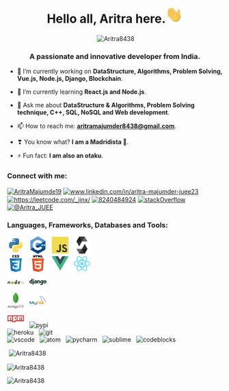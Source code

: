 <h1 align="center">Hello all, Aritra here.<img src="https://raw.githubusercontent.com/ptyadana/ptyadana/master/wave.gif" alt="python3" width="40" height="40"/></h1>
<p align="center">&nbsp;<img align="center" src="https://github-stats-alpha.vercel.app/api?username=Aritra8438&cc=504&tc=BD2&ic=EC3&bc=000" alt="Aritra8438" /></p>
<h3 align="center">A passionate and innovative developer from India.</h3>

- 🔭 I’m currently working on **DataStructure, Algorithms, Problem Solving, Vue.js, Node.js, Django, Blockchain**.

- 🌱 I’m currently learning **React.js and Node.js**.

- 💬 Ask me about **DataStructure & Algorithms, Problem Solving technique, C++, SQL, NoSQL and Web development**.

- 📫 How to reach me: **aritramajumder8438@gmail.com**.

- ❣ You know what? **I am a Madridista 🤍**.

- ⚡ Fun fact: **I am also an otaku**.

<h3 align="left">Connect with me:</h3>
<p align="left">
<a href="https://twitter.com/AritraMajumde19" target="blank"><img align="center" src="https://raw.githubusercontent.com/rahuldkjain/github-profile-readme-generator/master/src/images/icons/Social/twitter.svg" alt="AritraMajumde19" height="30" width="40" /></a>
<a href="https://www.linkedin.com/in/aritra-majumder-juee23" target="blank"><img align="center" src="https://raw.githubusercontent.com/rahuldkjain/github-profile-readme-generator/master/src/images/icons/Social/linked-in-alt.svg" alt="www.linkedin.com/in/aritra-majumder-juee23" height="30" width="40" /></a>
<a href="https://leetcode.com/_jinx/" target="blank"><img align="center" src="https://raw.githubusercontent.com/rahuldkjain/github-profile-readme-generator/master/src/images/icons/Social/leet-code.svg" alt="https://leetcode.com/_jinx/" height="30" width="40" /></a>
<a href="https://api.whatsapp.com/send?phone=8240484924" target="blank"><img align="center" src="https://raw.githubusercontent.com/rahuldkjain/github-profile-readme-generator/master/src/images/icons/Social/whatsapp.svg" alt="8240484924" height="30" width="40" /></a>
<a href="https://stackexchange.com/users/14895077/aritra-majumder" target="blank"><img align="center" src="https://raw.githubusercontent.com/rahuldkjain/github-profile-readme-generator/master/src/images/icons/Social/stack-overflow.svg" alt="stackOverflow" height="30" width="40" /></a>
<a href="https://t.me/Aritra_JUEE" target="blank"><img align="center" src="https://upload.wikimedia.org/wikipedia/commons/thumb/8/82/Telegram_logo.svg/2048px-Telegram_logo.svg.png" alt="@Aritra_JUEE" height="30" width="30" /></a>

<h3 align="left">Languages, Frameworks, Databases and Tools:</h3>
<p align="left"> 
<a> <img src="https://raw.githubusercontent.com/devicons/devicon/master/icons/python/python-original.svg" alt="python3" width="40" height="40"/> </a> &nbsp <a> <img src="https://raw.githubusercontent.com/devicons/devicon/master/icons/cplusplus/cplusplus-original.svg" alt="cplusplus" width="40" height="40"/> </a>&nbsp<a> <img src="https://raw.githubusercontent.com/devicons/devicon/master/icons/javascript/javascript-original.svg" alt="JavaScript" width="40" height="40"/> </a>&nbsp<a> <img src="https://raw.githubusercontent.com/devicons/devicon/master/icons/solidity/solidity-original.svg" alt="Solidity" width="40" height="40"/> </a><br><a> <img src="https://raw.githubusercontent.com/devicons/devicon/master/icons/css3/css3-original-wordmark.svg" alt="css3" width="40" height="40"/> </a>&nbsp<a> <img src="https://raw.githubusercontent.com/devicons/devicon/master/icons/html5/html5-original-wordmark.svg" alt="html5" width="40" height="40"/> </a>&nbsp<a> <img src="https://raw.githubusercontent.com/devicons/devicon/master/icons/vuejs/vuejs-original.svg" alt="VueJS" width="40" height="40"/> </a>&nbsp<a> <img src="https://raw.githubusercontent.com/devicons/devicon/master/icons/react/react-original.svg" alt="ReactJS" width="40" height="40"/> </a><br><a> <img src="https://raw.githubusercontent.com/devicons/devicon/master/icons/nodejs/nodejs-original-wordmark.svg" alt="nodejs" width="40" height="40"/> </a>&nbsp<a> <img src="https://raw.githubusercontent.com/devicons/devicon/master/icons/django/django-plain-wordmark.svg" alt="django" width="40" height="40"/> </a><br><a> <img src="https://raw.githubusercontent.com/devicons/devicon/master/icons/mongodb/mongodb-original-wordmark.svg" alt="mongodb" width="40" height="40"/> </a> &nbsp <a> <img src="https://raw.githubusercontent.com/devicons/devicon/master/icons/mysql/mysql-original-wordmark.svg" alt="mysql" width="40" height="40"/> </a><br><a> <img src="https://raw.githubusercontent.com/devicons/devicon/master/icons/npm/npm-original-wordmark.svg" alt="npm" width="40" height="40"/> </a>&nbsp<a> <img src="https://miro.medium.com/max/1024/0*Pt6k305uPu1iGz0h.png" alt="pypi" width="40" height="40"/> </a><br><a><img src="https://www.liblogo.com/img-logo/he246h752-heroku-logo-heroku-original-wordmark-logo-free-icon-of-devicon.png" alt="heroku" width="40" height="40"></a> &nbsp <a><img src="https://upload.wikimedia.org/wikipedia/commons/thumb/3/3f/Git_icon.svg/2048px-Git_icon.svg.png" alt="git" width="40" height="40"></a><br><a><img src="https://upload.wikimedia.org/wikipedia/commons/thumb/9/9a/Visual_Studio_Code_1.35_icon.svg/2048px-Visual_Studio_Code_1.35_icon.svg.png" alt="vscode" width="40" height="40"></a> &nbsp <a><img src="https://icon-library.com/images/atom-icon-png/atom-icon-png-28.jpg" alt="atom" width="40" height="40"></a> &nbsp <a><img src="https://upload.wikimedia.org/wikipedia/commons/thumb/1/1d/PyCharm_Icon.svg/1024px-PyCharm_Icon.svg.png" alt="pycharm" width="40" height="40"></a> &nbsp <a><img src="https://www.sublimehq.com/images/sublime_text.png" alt="sublime" width="40" height="40"></a> &nbsp <a><img src="https://upload.wikimedia.org/wikipedia/commons/thumb/b/bb/Breezeicons-apps-48-codeblocks.svg/1024px-Breezeicons-apps-48-codeblocks.svg.png" alt="codeblocks" width="40" height="40"></a>    
</p>




<p>&nbsp;<img align="center" src="https://github-readme-stats.vercel.app/api?username=Aritra8438&show_icons=true&locale=en&theme=moltack" alt="Aritra8438" /></p>

<p><img align="center" src="https://github-readme-streak-stats.herokuapp.com/?user=Aritra8438&theme=solarized-dark" alt="Aritra8438" /></p>
<p><img align="left" src="https://github-readme-stats.vercel.app/api/top-langs?username=Aritra8438&show_icons=true&locale=en&layout=detailed&theme=maroongold" alt="Aritra8438" /></p>




